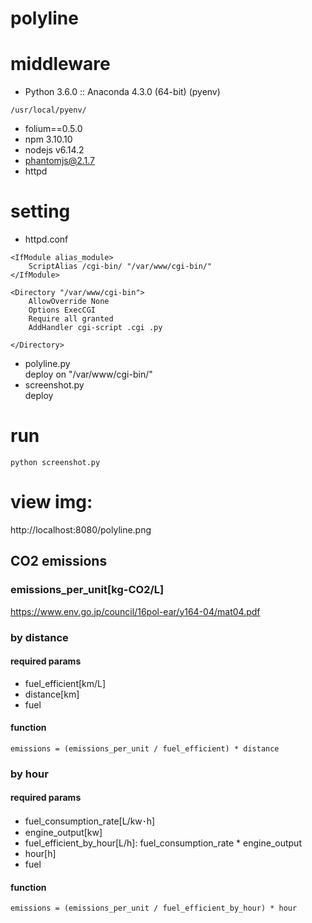 # polyline

# middleware
* Python 3.6.0 :: Anaconda 4.3.0 (64-bit) (pyenv)
```
/usr/local/pyenv/
```
* folium==0.5.0
* npm 3.10.10
* nodejs v6.14.2
* phantomjs@2.1.7
* httpd

# setting
* httpd.conf
```
<IfModule alias_module>
    ScriptAlias /cgi-bin/ "/var/www/cgi-bin/"
</IfModule>
```

```
<Directory "/var/www/cgi-bin">
    AllowOverride None
    Options ExecCGI
    Require all granted
    AddHandler cgi-script .cgi .py

</Directory>
```
* polyline.py  
deploy on "/var/www/cgi-bin/"
* screenshot.py  
deploy

# run
```
python screenshot.py 
```

# view img:  
http://localhost:8080/polyline.png


## CO2 emissions

### emissions_per_unit[kg-CO2/L]
https://www.env.go.jp/council/16pol-ear/y164-04/mat04.pdf

### by distance
#### required params
* fuel_efficient[km/L]
* distance[km]
* fuel

#### function
```
emissions = (emissions_per_unit / fuel_efficient) * distance
```
### by hour
#### required params
* fuel_consumption_rate[L/kw･h]
* engine_output[kw]
* fuel_efficient_by_hour[L/h]: fuel_consumption_rate * engine_output
* hour[h]
* fuel
#### function
```
emissions = (emissions_per_unit / fuel_efficient_by_hour) * hour
```


